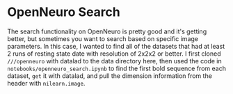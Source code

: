 # OpenNeuro Search

The search functionality on OpenNeuro is pretty good and it's getting better, but sometimes you want to search based on specific image parameters. In this case, I wanted to find all of the datasets that had at least 2 runs of resting state date with resolution of 2x2x2 or better. I first cloned `///openneuro` with datalad to the data directory here, then used the code in `notebooks/openneuro_search.ipynb` to find the first bold sequence from each dataset, `get` it with datalad, and pull the dimension information from the header with `nilearn.image`. 